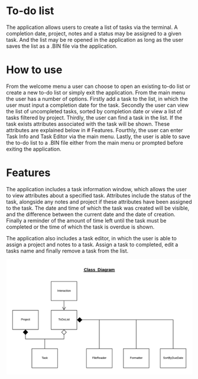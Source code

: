 # To-do list
The application allows users to create a list of tasks via the terminal. 
A completion date, project, notes and a status may be assigned to a given
task. And the list may be re opened in the application as long as the user 
saves the list as a .BIN file via the application. 

# How to use
From the welcome menu a user can choose to open an existing to-do list
or create a new to-do list or simply exit the application. From the main
menu the user has a number of options. Firstly add a task to the list, 
in which the user must input a completion date for the task. Secondly
the user can view the list of uncompleted tasks, sorted by completion date 
or view a list of tasks filtered by project. Thirdly, the user can find a
task in the list. If the task exists attributes associated with the task
will be shown. These attributes are explained below in # Features. Fourthly,
the user can enter Task Info and Task Editor via the main menu. Lastly, 
the user is able to save the to-do list to a .BIN file either from the 
main menu or prompted before exiting the application. 

# Features
The application includes a task information window, which allows the
user to view attributes about a specified task. Attributes include the
status of the task, alongside any notes and project if these attributes 
have been assigned to the task. The date and time of which the task was
created will be visible, and the difference between the current date and
the date of creation. Finally a reminder of the amount of time left until
the task must be completed or the time of which the task is overdue is 
shown.

The application also includes a task editor, in which the user is
able to assign a project and notes to a task. Assign a task to completed, 
edit a tasks name and finally remove a task from the list.


![alt text](https://github.com/Beadsley/IndividualProject/blob/master/Diagrams/ClassDiagram.png)

